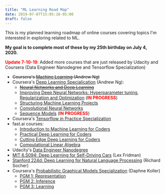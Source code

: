 ```yaml
---
title: "ML Learning Road Map"
date: 2019-07-07T15:05:18-05:00
draft: false
---
```


This is my planned learning roadmap of online courses covering topics I'm interested in exploring related to ML.

**My goal is to complete most of these by my 25th birthday on July 4, 2020.**

<span style="color:red">__Update 7-10-19__: </span> Added more courses that are just released by Udacity and Coursera (Data Engineer Nanodegree and Tensorflow Specialization)

- ~~Coursera's [Machine Learning](https://www.coursera.org/learn/neural-networks-deep-learning/home/welcome) (Andrew Ng)~~
- Coursera's [Deep Learning Specialication](https://www.coursera.org/specializations/deep-learning) (Andrew Ng):
    - ~~[Neural Networks and Deep Learning](https://www.coursera.org/specializations/deep-learning)~~ 
    - [Improving Deep Neural Networks: Hyperparameter tuning, Regularization and Optimization](https://www.coursera.org/learn/deep-neural-network) (<span style="color:red">__IN PROGRESS__</span>)
    - [Structuring Machine Learning Projects](https://www.coursera.org/learn/machine-learning-projects)
    - [Convolutional Neural Networks](https://www.coursera.org/learn/convolutional-neural-networks)
    - [Sequence Models](https://www.coursera.org/learn/nlp-sequence-models) (<span style="color:red">__IN PROGRESS__</span>)
- Coursera's [Tensorflow in Practice Specialization](https://www.coursera.org/specializations/tensorflow-in-practice)
- fast.ai courses:
    - [Introduction to Machine Learning for Coders](http://course18.fast.ai/ml)
    - [Practical Deep Learning for Coders](https://course.fast.ai)
    - [Cutting Edge Deep Learning for Coders](http://course18.fast.ai/part2.html)
    - [Computational Linear Algebra](https://github.com/fastai/numerical-linear-algebra/blob/master/README.md)
- Udacity's [Data Engineer Nanodegree](https://www.udacity.com/course/data-engineer-nanodegree--nd027)
- [MIT 6.S094: Deep Learning for Self-Driving Cars](https://selfdrivingcars.mit.edu) (Lex Fridman)
- [Stanford 224d: Deep Learning for Natural Language Processing](https://cs224d.stanford.edu) (Richard Socher)
- Coursera's [Probabilistic Graphical Models Specialization](https://www.coursera.org/specializations/probabilistic-graphical-models) (Daphne Koller)
    - [PGM 1: Representation](https://www.coursera.org/learn/probabilistic-graphical-models)
    - [PGM 2: Inference](https://www.coursera.org/learn/probabilistic-graphical-models)
    - [PGM 3: Learning](https://www.coursera.org/learn/probabilistic-graphical-models-3-learning)
